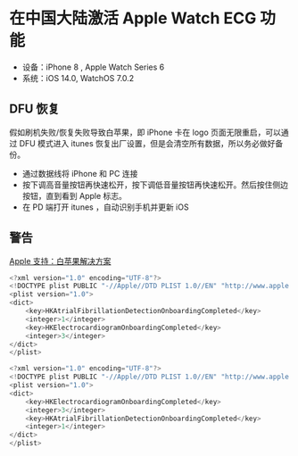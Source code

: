 # 在中国大陆激活 Apple Watch ECG 功能
- 设备：iPhone 8 , Apple Watch Series 6
- 系统：iOS 14.0, WatchOS 7.0.2

## DFU 恢复
假如刷机失败/恢复失败导致白苹果，即 iPhone 卡在 logo 页面无限重启，可以通过 DFU 模式进入 itunes 恢复出厂设置，但是会清空所有数据，所以务必做好备份。 
- 通过数据线将 iPhone 和 PC 连接
- 按下调高音量按钮再快速松开，按下调低音量按钮再快速松开。然后按住侧边按钮，直到看到 Apple 标志。
- 在 PD 端打开 itunes ，自动识别手机并更新 iOS

## 警告

[Apple 支持：白苹果解决方案](https://discussionschinese.apple.com/thread/251717050)

```JavaScript
<?xml version="1.0" encoding="UTF-8"?>
<!DOCTYPE plist PUBLIC "-//Apple//DTD PLIST 1.0//EN" "http://www.apple.com/DTDs/PropertyList-1.0.dtd">
<plist version="1.0">
<dict>
	<key>HKAtrialFibrillationDetectionOnboardingCompleted</key>
	<integer>1</integer>
	<key>HKElectrocardiogramOnboardingCompleted</key>
	<integer>3</integer>
</dict>
</plist>
```

```JavaScript
<?xml version="1.0" encoding="UTF-8"?>
<!DOCTYPE plist PUBLIC "-//Apple//DTD PLIST 1.0//EN" "http://www.apple.com/DTDs/PropertyList-1.0.dtd">
<plist version="1.0">
<dict>
	<key>HKElectrocardiogramOnboardingCompleted</key>
	<integer>3</integer>
	<key>HKAtrialFibrillationDetectionOnboardingCompleted</key>
	<integer>1</integer>
</dict>
</plist>
```